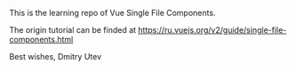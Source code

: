 This is the learning repo of Vue Single File Components.

The origin tutorial can be finded at https://ru.vuejs.org/v2/guide/single-file-components.html

Best wishes,
Dmitry Utev 